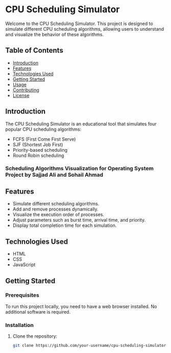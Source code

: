 # CPU Scheduling Simulator

Welcome to the CPU Scheduling Simulator. This project is designed to simulate different CPU scheduling algorithms, allowing users to understand and visualize the behavior of these algorithms.

## Table of Contents

- [Introduction](#introduction)
- [Features](#features)
- [Technologies Used](#technologies-used)
- [Getting Started](#getting-started)
- [Usage](#usage)
- [Contributing](#contributing)
- [License](#license)

## Introduction

The CPU Scheduling Simulator is an educational tool that simulates four popular CPU scheduling algorithms:
- FCFS (First Come First Serve)
- SJF (Shortest Job First)
- Priority-based scheduling
- Round Robin scheduling

### Scheduling Algorithms Visualization for Operating System Project by Sajjad Ali and Sohail Ahmad

## Features

- Simulate different scheduling algorithms.
- Add and remove processes dynamically.
- Visualize the execution order of processes.
- Adjust parameters such as burst time, arrival time, and priority.
- Display total completion time for each simulation.

## Technologies Used

- HTML
- CSS
- JavaScript

## Getting Started

### Prerequisites

To run this project locally, you need to have a web browser installed. No additional software is required.

### Installation

1. Clone the repository:
   ```bash
   git clone https://github.com/your-username/cpu-scheduling-simulator.git
